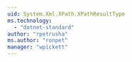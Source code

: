 ```yaml
---
uid: System.Xml.XPath.XPathResultType
ms.technology: 
  - "dotnet-standard"
author: "rpetrusha"
ms.author: "ronpet"
manager: "wpickett"
---
```

